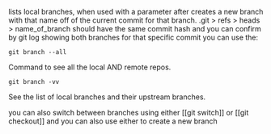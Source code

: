 lists local branches, when used with a parameter after creates a new branch with that name off of the current commit for that branch. .git > refs > heads > name_of_branch should have the same commit hash and you can confirm by git log showing both branches for that specific commit you can use the:

```
git branch --all
```
Command to see all the local AND remote repos.

```
git branch -vv
```

See the list of local branches and their upstream branches.

you can also switch between branches using either [[git switch]] or [[git checkout]] and you can also use either to create a new branch
